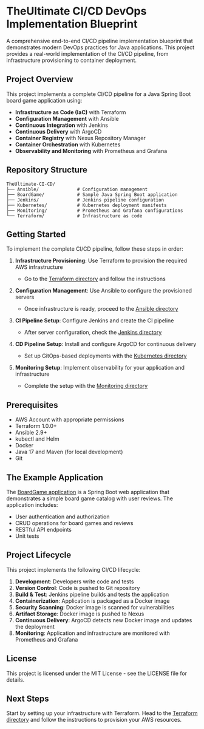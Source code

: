 # TheUltimate CI/CD DevOps Implementation Blueprint

A comprehensive end-to-end CI/CD pipeline implementation blueprint that demonstrates modern DevOps practices for Java applications. This project provides a real-world implementation of the CI/CD pipeline, from infrastructure provisioning to container deployment.

## Project Overview

This project implements a complete CI/CD pipeline for a Java Spring Boot board game application using:

- **Infrastructure as Code (IaC)** with Terraform
- **Configuration Management** with Ansible
- **Continuous Integration** with Jenkins
- **Continuous Delivery** with ArgoCD
- **Container Registry** with Nexus Repository Manager
- **Container Orchestration** with Kubernetes
- **Observability and Monitoring** with Prometheus and Grafana

## Repository Structure

```
TheUltimate-CI-CD/
├── Ansible/              # Configuration management
├── BoardGame/            # Sample Java Spring Boot application
├── Jenkins/              # Jenkins pipeline configuration
├── Kubernetes/           # Kubernetes deployment manifests
├── Monitoring/           # Prometheus and Grafana configurations
└── Terraform/            # Infrastructure as code
```

## Getting Started

To implement the complete CI/CD pipeline, follow these steps in order:

1. **Infrastructure Provisioning**: Use Terraform to provision the required AWS infrastructure
   - Go to the [Terraform directory](./Terraform/) and follow the instructions

2. **Configuration Management**: Use Ansible to configure the provisioned servers
   - Once infrastructure is ready, proceed to the [Ansible directory](./Ansible/)

3. **CI Pipeline Setup**: Configure Jenkins and create the CI pipeline
   - After server configuration, check the [Jenkins directory](./Jenkins/)

4. **CD Pipeline Setup**: Install and configure ArgoCD for continuous delivery
   - Set up GitOps-based deployments with the [Kubernetes directory](./Kubernetes/)

5. **Monitoring Setup**: Implement observability for your application and infrastructure
   - Complete the setup with the [Monitoring directory](./Monitoring/)

## Prerequisites

- AWS Account with appropriate permissions
- Terraform 1.0.0+
- Ansible 2.9+
- kubectl and Helm
- Docker
- Java 17 and Maven (for local development)
- Git

## The Example Application

The [BoardGame application](./BoardGame/) is a Spring Boot web application that demonstrates a simple board game catalog with user reviews. The application includes:

- User authentication and authorization
- CRUD operations for board games and reviews
- RESTful API endpoints
- Unit tests

## Project Lifecycle

This project implements the following CI/CD lifecycle:

1. **Development**: Developers write code and tests
2. **Version Control**: Code is pushed to Git repository
3. **Build & Test**: Jenkins pipeline builds and tests the application
4. **Containerization**: Application is packaged as a Docker image
5. **Security Scanning**: Docker image is scanned for vulnerabilities
6. **Artifact Storage**: Docker image is pushed to Nexus
7. **Continuous Delivery**: ArgoCD detects new Docker image and updates the deployment
8. **Monitoring**: Application and infrastructure are monitored with Prometheus and Grafana

## License

This project is licensed under the MIT License - see the LICENSE file for details.

## Next Steps

Start by setting up your infrastructure with Terraform. Head to the [Terraform directory](./Terraform/) and follow the instructions to provision your AWS resources.
